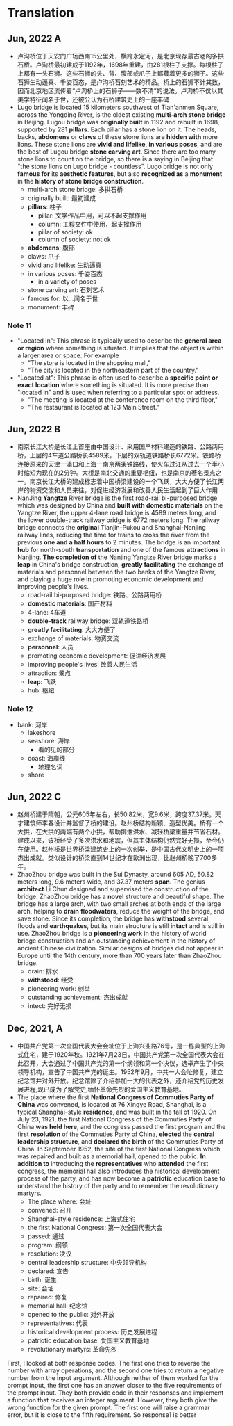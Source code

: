 # Translation

## Jun, 2022 A

- 卢沟桥位于天安门广场西南15公里处，横跨永定河，是北京现存最古老的多拱石桥。卢沟桥最初建成于1192年，1698年重建，由281根柱子支撑。每根柱子上都有一头石狮。这些石狮的头、背、腹部或爪子上都藏着更多的狮子。这些石狮生动逼真、千姿百态，是卢沟桥石刻艺术的精品。桥上的石狮不计其数，因而北京地区流传着“卢沟桥上的石狮子——数不清”的说法。卢沟桥不仅以其美学特征闻名于世，还被公认为石桥建筑史上的一座丰碑
- Lugo bridge is located 15 kilometers southwest of Tian'anmen Square, across the Yongding River, is the oldest existing **multi-arch stone bridge** in Beijing. Lugou bridge was **originally built** in 1192 and rebuilt in 1698, supported by 281 **pillars**. Each pillar has a stone lion on it. The heads, backs, **abdomens** or **claws** of these stone lions are **hidden with** more lions. These stone lions are **vivid and lifelike**, **in various poses**, and are the best of Lugou bridge **stone carving art**. Since there are too many stone lions to count on the bridge, so there is a saying in Beijing that "the stone lions on Lugo bridge - countless". Lugo bridge is not only **famous for** its **aesthetic features**, but also **recognized as** a **monument** in the **history of stone bridge construction**.
  - multi-arch stone bridge: 多拱石桥
  - originally built: 最初建成
  - **pillars**: 柱子
    - pillar: 文学作品中用，可以不起支撑作用
    - column: 工程文件中使用，起支撑作用
    - pillar of society: ok
    - column of society: not ok
  - **abdomens**: 腹部
  - claws: 爪子
  - vivid and lifelike: 生动逼真
  - in various poses: 千姿百态
    - in a variety of poses
  - stone carving art: 石刻艺术
  - famous for: 以...闻名于世
  - monument: 丰碑

### Note 11

- "Located in": This phrase is typically used to describe the **general area or region** where something is situated. It implies that the object is within a larger area or space. For example
  - "The store is located in the shopping mall,"
  - "The city is located in the northeastern part of the country."
- "Located at": This phrase is often used to describe a **specific point or exact location** where something is situated. It is more precise than "located in" and is used when referring to a particular spot or address.
  - "The meeting is located at the conference room on the third floor,"
  - "The restaurant is located at 123 Main Street."

## Jun, 2022 B

- 南京长江大桥是长江上首座由中国设计、采用国产材料建造的铁路、公路两用桥，上层的4车道公路桥长4589米，下层的双轨道铁路桥长6772米。铁路桥连接原来的天津一浦口和上海一南京两条铁路线，使火车过江从过去一个半小时缩短为现在的2分钟。大桥是南北交通的重要枢纽，也是南京的著名景点之一。南京长江大桥的建成标志着中国桥梁建设的一个飞跃，大大方便了长江两岸的物资交流和人员来往，对促进经济发展和改善人民生活起到了巨大作用
- NanJing **Yangtze** River bridge is the first road-rail bi-purposed bridge which was designed by China and **built with** **domestic materials** on the Yangtze River, the upper 4-lane road bridge is 4589 meters long, and the lower double-track railway bridge is 6772 meters long. The railway bridge connects the **original** Tianjin-Pukou and Shanghai-Nanjing railway lines, reducing the time for trains to cross the river from the previous **one and a half hours** to 2 minutes. The bridge is an important **hub** for north-south **transportation** and one of the famous **attractions** in Nanjing. **The completion of** the Nanjing Yangtze River bridge marks a **leap** in China's bridge construction, **greatly facilitating** the exchange of materials and personnel between the two banks of the Yangtze River, and playing a huge role in promoting economic development and improving people's lives.
  - road-rail bi-purposed bridge: 铁路、公路两用桥
  - **domestic materials**: 国产材料
  - 4-lane: 4车道
  - **double-track** railway bridge: 双轨道铁路桥
  - **greatly facilitating**: 大大方便了
  - exchange of materials: 物资交流
  - **personnel**: 人员
  - promoting economic development: 促进经济发展
  - improving people's lives: 改善人民生活
  - attraction: 景点
  - **leap**: 飞跃
  - hub: 枢纽

### Note 12

- bank: 河岸
  - lakeshore
  - seashore: 海岸
    - 看的见的部分
  - coast: 海岸线
    - 地理名词
  - shore

## Jun, 2022 C

- 赵州桥建于隋朝，公元605年左右，长50.82米，宽9.6米，跨度37.37米。天才建筑师李春设计并监督了桥的建设。赵州桥结构新颖、造型优美。桥有一个大拱，在大拱的两端有两个小拱，帮助排泄洪水、减轻桥梁重量并节省石材。建成以来，该桥经受了多次洪水和地震，但其主体结构仍然完好无损，至今仍在使用。赵州桥是世界桥梁建筑史上的一次创举，是中国古代文明史上的一项杰出成就。类似设计的桥梁直到14世纪才在欧洲出现，比赵州桥晚了700多年。
- ZhaoZhou bridge was built in the Sui Dynasty, around 605 AD, 50.82 meters long, 9.6 meters wide, and 37.37 meters **span**. The genius **architect** Li Chun designed and supervised the construction of the bridge. ZhaoZhou bridge has a **novel** structure and beautiful shape. The bridge has a large arch, with two small arches at both ends of the large arch, helping to **drain** **floodwaters**, reduce the weight of the bridge, and save stone. Since its completion, the bridge has **withstood** several floods and **earthquakes**, but its main structure is still **intact** and is still in use. ZhaoZhou bridge is a **pioneering work** in the history of world bridge construction and an outstanding achievement in the history of ancient Chinese civilization. Similar designs of bridges did not appear in Europe until the 14th century, more than 700 years later than ZhaoZhou bridge.
  - drain: 排水
  - **withstood**: 经受
  - pioneering work: 创举
  - outstanding achievement: 杰出成就
  - intect: 完好无损

## Dec, 2021, A

- 中国共产党第一次全国代表大会会址位于上海兴业路76号，是一栋典型的上海式住宅，建于1920年秋。1921年7月23日，中国共产党第一次全国代表大会在此召开，大会通过了中国共产党的第一个纲领和第一个决议，选举产生了中央领导机构，宣告了中国共产党的诞生。1952年9月，中共一大会址修复，建立纪念馆并对外开放。纪念馆除了介绍参加一大的代表之外，还介绍党的历史发展进程,现已成为了解党史,缅怀革命先烈的爱国主义教育基地。
- The place where the first **National Congress of Commuties Party of China** was convened, is located at 76 Xingye Road, Shanghai, is a typical Shanghai-style **residence**, and was built in the fall of 1920. On July 23, 1921, the first National Congress of the Commuties Party of China **was held here**, and the congress passed the first program and the first **resolution** of the Commuties Party of China, **elected** the **central leadership structure**, and **declared the birth** of the Commuties Party of China. In September 1952, the site of the first National Congress which was repaired and built as a memorial hall, opened to the public. **In addition to** introducing the **representatives** who **attended** the first congress, the memorial hall also introduces the historical development process of the party, and has now become a **patriotic** education base to understand the history of the party and to remember the revolutionary martyrs.
  - The place where: 会址
  - convened: 召开
  - Shanghai-style residence: 上海式住宅
  - the first National Congress: 第一次全国代表大会
  - passed: 通过
  - program: 纲领
  - resolution: 决议
  - central leadership structure: 中央领导机构
  - declared: 宣告
  - birth: 诞生
  - site: 会址
  - repaired: 修复
  - memorial hall: 纪念馆
  - opened to the public: 对外开放
  - representatives: 代表
  - historical development process: 历史发展进程
  - patriotic education base: 爱国主义教育基地
  - revolutionary martyrs: 革命先烈




First, I looked at both response codes. The first one tries to reverse the number with array operations, and the second one tries to return a negative number from the input argument.
Although neither of them worked for the prompt input, the first one has an answer closer to the five requirements of the prompt input.
They both provide code in their responses and implement a function that receives an integer argument. However, they both give the wrong function for the given prompt. The first one will raise a grammar error, but it is close to the fifth requirement.
So response1 is better